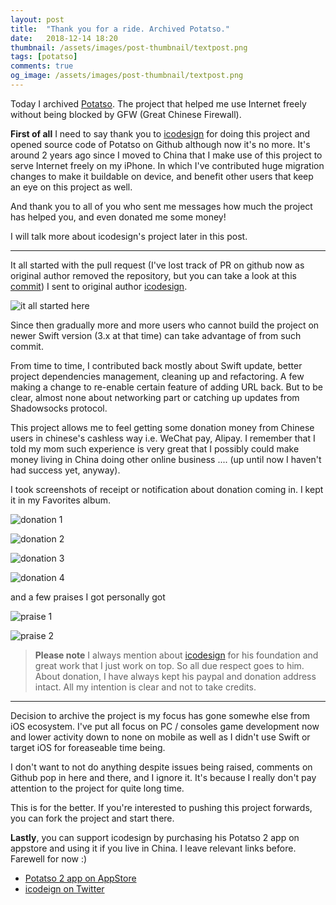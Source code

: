 ```yaml
---
layout: post
title:  "Thank you for a ride. Archived Potatso."
date:   2018-12-14 18:20
thumbnail: /assets/images/post-thumbnail/textpost.png
tags: [potatso]
comments: true
og_image: /assets/images/post-thumbnail/textpost.png
---
```


Today I archived [Potatso](https://github.com/haxpor/Potatso). The project that helped me use Internet freely without being blocked by GFW (Great Chinese Firewall).

**First of all** I need to say thank you to [icodesign](https://github.com/icodesign) for doing this project and opened source code of Potatso on Github although now it's no more.
It's around 2 years ago since I moved to China that I make use of this project to serve Internet freely on my iPhone. In which I've contributed huge migration changes to make it buildable on device, and benefit other users that keep an eye on this project as well.

And thank you to all of you who sent me messages how much the project has helped you, and even donated me some money!

I will talk more about icodesign's project later in this post.

---

It all started with the pull request (I've lost track of PR on github now as original author removed the repository, but you can take a look at this [commit](https://github.com/haxpor/Potatso/commit/c61c5159932a0ac7a2299f895aa932b4eb69aedc)) I sent to original author [icodesign](https://github.com/icodesign).

![it all started here](/assets/images/potatso/all-start-commit-potatso.png)

Since then gradually more and more users who cannot build the project on newer Swift version (3.x at that time) can take advantage of from such commit.

From time to time, I contributed back mostly about Swift update, better project dependencies management, cleaning up and refactoring. A few making a change to re-enable certain feature of adding URL back. But to be clear, almost none about networking part or catching up updates from Shadowsocks protocol.

This project allows me to feel getting some donation money from Chinese users in chinese's cashless way i.e. WeChat pay, Alipay. I remember that I told my mom such experience is very great that I possibly could make money living in China doing other online business .... (up until now I haven't had success yet, anyway).

I took screenshots of receipt or notification about donation coming in. I kept it in my Favorites album.

![donation 1](/assets/images/potatso/donation1.png)

![donation 2](/assets/images/potatso/donation2.png)

![donation 3](/assets/images/potatso/donation3.png)

![donation 4](/assets/images/potatso/donation4.png)

and a few praises I got personally got

![praise 1](/assets/images/potatso/praise1.png)

![praise 2](/assets/images/potatso/praise2.png)

> **Please note** I always mention about [icodesign](https://github.com/icodesign) for his foundation and great work that I just work on top. So all due respect goes to him.
About donation, I have always kept his paypal and donation address intact. All my intention is clear and not to take credits.

---

Decision to archive the project is my focus has gone somewhe else from iOS ecosystem. I've put all focus on PC / consoles game development now and lower activity down to none on mobile as well as I didn't use Swift or target iOS for foreaseable time being.

I don't want to not do anything despite issues being raised, comments on Github pop in here and there, and I ignore it. It's because I really don't pay attention to the project for quite long time.

This is for the better. If you're interested to pushing this project forwards, you can fork the project and start there.

**Lastly**, you can support icodesign by purchasing his Potatso 2 app on appstore and using it if you live in China. I leave relevant links before.
Farewell for now :)

* [Potatso 2 app on AppStore](https://itunes.apple.com/us/app/potatso-2/id1162704202?mt=8)
* [icodeign on Twitter](https://twitter.com/icodesign_me)
